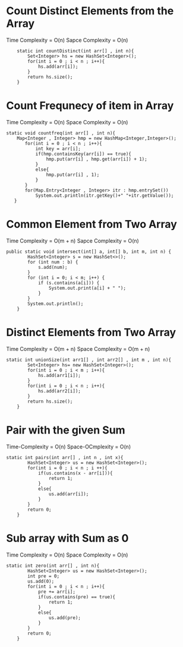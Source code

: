 # Count Distinct Elements from the Array
Time Complexity = O(n)
Sapce Complexity = O(n)
```
    static int countDistinct(int arr[] , int n){
        Set<Integer> hs = new HashSet<Integer>();
        for(int i = 0 ; i < n ; i++){
            hs.add(arr[i]);
        }
        return hs.size();
    }
```

# Count Frequnecy of item in Array
Time Complexity = O(n)
Space Complexity = O(n)
```
static void countfreq(int arr[] , int n){
    Map<Integer , Integer> hmp = new HashMap<Integer,Integer>();
       for(int i = 0 ; i < n ; i++){
           int key = arr[i];
           if(hmp.containsKey(arr[i]) == true){
               hmp.put(arr[i] , hmp.get(arr[i]) + 1);
           }
           else{
               hmp.put(arr[i] , 1);
           }
       }
       for(Map.Entry<Integer , Integer> itr : hmp.entrySet())
           System.out.println(itr.getKey()+" "+itr.getValue());
   }
```

# Common Element from Two Array
Time Complexity = O(m + n)
Sapce Complexity = O(n)
```
public static void intersect(int[] a, int[] b, int m, int n) {
        HashSet<Integer> s = new HashSet<>();
        for (int num : b) {
            s.add(num);
        }
        for (int i = 0; i < m; i++) {
            if (s.contains(a[i])) {
                System.out.print(a[i] + " ");
            }
        }
        System.out.println();
    }

```
# Distinct Elements from Two Array
Time Complexity = O(m + n)
Space Complexity = O(m + n)
```
static int unionSize(int arr1[] , int arr2[] , int m , int n){
        Set<Integer> hs= new HashSet<Integer>();
        for(int i = 0 ; i < m ; i++){
            hs.add(arr1[i]);
        }
        for(int i = 0 ; i < n ; i++){
            hs.add(arr2[i]);
        }
        return hs.size();
    }
```

# Pair with the given Sum
Time-Complexity = O(n)
Space-OCmplexity = O(n)
```
static int pairs(int arr[] , int n , int x){
        HashSet<Integer> us = new HashSet<Integer>();
        for(int i = 0 ; i < n ; i ++){
            if(us.contains(x - arr[i])){
                return 1;
            }
            else{
                us.add(arr[i]);
            }
        }
        return 0;
    }
```

# Sub array with Sum as 0
Time Complexity = O(n) 
Space Complexity = O(n)
```
static int zero(int arr[] , int n){
        HashSet<Integer> us = new HashSet<Integer>();
        int pre = 0;
        us.add(0);
        for(int i = 0 ; i < n ; i++){
            pre += arr[i];
            if(us.contains(pre) == true){
                return 1;
            }
            else{
                us.add(pre);
            }
        }
        return 0;
    }